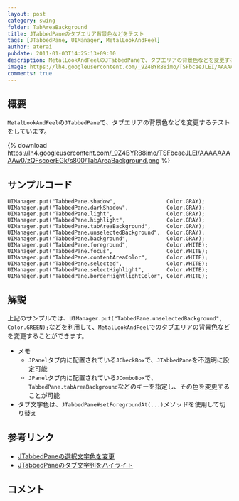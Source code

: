 ```yaml
---
layout: post
category: swing
folder: TabAreaBackground
title: JTabbedPaneのタブエリア背景色などをテスト
tags: [JTabbedPane, UIManager, MetalLookAndFeel]
author: aterai
pubdate: 2011-01-03T14:25:13+09:00
description: MetalLookAndFeelのJTabbedPaneで、タブエリアの背景色などを変更するテストをしています。
image: https://lh4.googleusercontent.com/_9Z4BYR88imo/TSFbcaeJLEI/AAAAAAAAAw0/zQFscoerEGk/s800/TabAreaBackground.png
comments: true
---
```

## 概要
`MetalLookAndFeel`の`JTabbedPane`で、タブエリアの背景色などを変更するテストをしています。

{% download https://lh4.googleusercontent.com/_9Z4BYR88imo/TSFbcaeJLEI/AAAAAAAAAw0/zQFscoerEGk/s800/TabAreaBackground.png %}

## サンプルコード
<pre class="prettyprint"><code>UIManager.put("TabbedPane.shadow",                Color.GRAY);
UIManager.put("TabbedPane.darkShadow",            Color.GRAY);
UIManager.put("TabbedPane.light",                 Color.GRAY);
UIManager.put("TabbedPane.highlight",             Color.GRAY);
UIManager.put("TabbedPane.tabAreaBackground",     Color.GRAY);
UIManager.put("TabbedPane.unselectedBackground",  Color.GRAY);
UIManager.put("TabbedPane.background",            Color.GRAY);
UIManager.put("TabbedPane.foreground",            Color.WHITE);
UIManager.put("TabbedPane.focus",                 Color.WHITE);
UIManager.put("TabbedPane.contentAreaColor",      Color.WHITE);
UIManager.put("TabbedPane.selected",              Color.WHITE);
UIManager.put("TabbedPane.selectHighlight",       Color.WHITE);
UIManager.put("TabbedPane.borderHightlightColor", Color.WHITE);
</code></pre>

## 解説
上記のサンプルでは、`UIManager.put("TabbedPane.unselectedBackground", Color.GREEN);`などを利用して、`MetalLookAndFeel`でのタブエリアの背景色などを変更することができます。

- メモ
    - `JPanel`タブ内に配置されている`JCheckBox`で、`JTabbedPane`を不透明に設定可能
    - `JPanel`タブ内に配置されている`JComboBox`で、`TabbedPane.tabAreaBackground`などのキーを指定し、その色を変更することが可能
- タブ文字色は、`JTabbedPane#setForegroundAt(...)`メソッドを使用して切り替え

<!-- dummy comment line for breaking list -->

## 参考リンク
- [JTabbedPaneの選択文字色を変更](http://ateraimemo.com/Swing/ColorTab.html)
- [JTabbedPaneのタブ文字列をハイライト](http://ateraimemo.com/Swing/TabTitleHighlight.html)

<!-- dummy comment line for breaking list -->

## コメント
